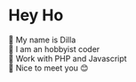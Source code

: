 # Hey Ho

:woman: My name is Dilla \
:purple_heart: I am an hobbyist coder \
:floppy_disk: Work with PHP and Javascript \
:blue_heart: Nice to meet you :blush:
